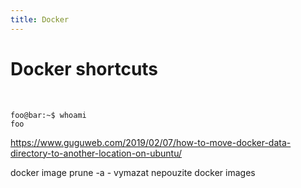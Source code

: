```yaml
---
title: Docker
---
```


# Docker shortcuts

<p>&nbsp;</p>

```console
foo@bar:~$ whoami
foo
```

https://www.guguweb.com/2019/02/07/how-to-move-docker-data-directory-to-another-location-on-ubuntu/


docker image prune -a - vymazat nepouzite docker images

